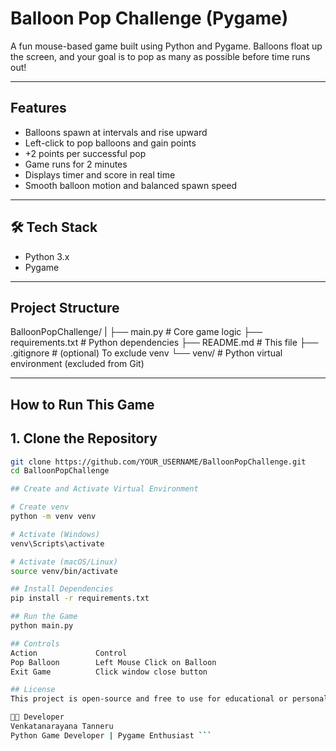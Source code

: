 #  Balloon Pop Challenge (Pygame)

A fun mouse-based game built using Python and Pygame. Balloons float up the screen, and your goal is to pop as many as possible before time runs out!

---

##  Features

- Balloons spawn at intervals and rise upward
- Left-click to pop balloons and gain points
- +2 points per successful pop
- Game runs for 2 minutes
- Displays timer and score in real time
- Smooth balloon motion and balanced spawn speed

---

## 🛠 Tech Stack

- Python 3.x
- Pygame

---

##  Project Structure

BalloonPopChallenge/
|
├── main.py # Core game logic
├── requirements.txt # Python dependencies
├── README.md # This file
├── .gitignore # (optional) To exclude venv
└── venv/ # Python virtual environment (excluded from Git)



---

##  How to Run This Game

## 1. Clone the Repository
```bash
git clone https://github.com/YOUR_USERNAME/BalloonPopChallenge.git
cd BalloonPopChallenge 

## Create and Activate Virtual Environment

# Create venv
python -m venv venv

# Activate (Windows)
venv\Scripts\activate

# Activate (macOS/Linux)
source venv/bin/activate

## Install Dependencies
pip install -r requirements.txt

## Run the Game
python main.py

## Controls
Action	           Control
Pop Balloon	       Left Mouse Click on Balloon
Exit Game	       Click window close button

## License
This project is open-source and free to use for educational or personal purposes.

👨‍💻 Developer
Venkatanarayana Tanneru
Python Game Developer | Pygame Enthusiast ```
